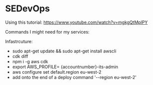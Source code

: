 # SEDevOps

Using this tutorial: https://www.youtube.com/watch?v=mgkgQtMplPY

Commands I might need for my services:

Infastrcuture:
- sudo apt-get update && sudo apt-get install awscli
- cdk diff
- npm i -g aws cdk
- export AWS_PROFILE= {accountnumber}-its-admin
- aws configure set default.region eu-west-2
- add onto the end of a deploy command '--region eu-west-2'
